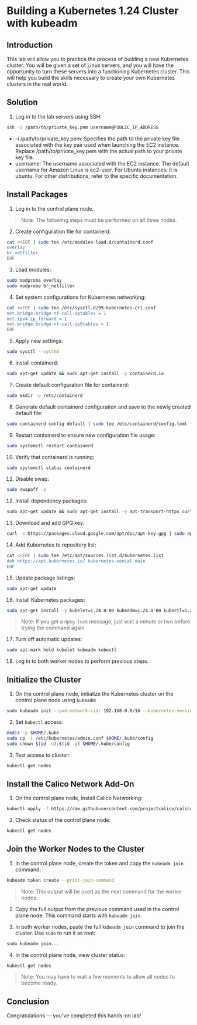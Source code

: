 # Building a Kubernetes 1.24 Cluster with kubeadm

##  Introduction
This lab will allow you to practice the process of building a new Kubernetes cluster. You will be given a set of Linux servers, and you will have the opportunity to turn these servers into a functioning Kubernetes cluster. This will help you build the skills necessary to create your own Kubernetes clusters in the real world.

## Solution

1. Log in to the lab servers using SSH:
```bash
ssh -i /path/to/private_key.pem username@PUBLIC_IP_ADDRESS
```

+ -i /path/to/private_key.pem: Specifies the path to the private key file associated with the key pair used when launching the EC2 instance. Replace /path/to/private_key.pem with the actual path to your private key file.
+ username: The username associated with the EC2 instance. The default username for Amazon Linux is ec2-user. For Ubuntu instances, it is ubuntu. For other distributions, refer to the specific documentation.

## Install Packages

1. Log in to the control plane node.

> Note: The following steps must be performed on all three nodes.

2. Create configuration file for containerd:
```bash
cat <<EOF | sudo tee /etc/modules-load.d/containerd.conf
overlay
br_netfilter
EOF
```
3. Load modules:
```bash
sudo modprobe overlay
sudo modprobe br_netfilter
```
4. Set system configurations for Kubernetes networking:
```bash
cat <<EOF | sudo tee /etc/sysctl.d/99-kubernetes-cri.conf
net.bridge.bridge-nf-call-iptables = 1
net.ipv4.ip_forward = 1
net.bridge.bridge-nf-call-ip6tables = 1
EOF
```
5. Apply new settings:
```bash
sudo sysctl --system
```
6. Install containerd:
```bash
sudo apt-get update && sudo apt-get install -y containerd.io
```
7. Create default configuration file for containerd:
```bash
sudo mkdir -p /etc/containerd
```
8. Generate default containerd configuration and save to the newly created default file:
```bash
sudo containerd config default | sudo tee /etc/containerd/config.toml
```
9. Restart containerd to ensure new configuration file usage:
```bash
sudo systemctl restart containerd
```
10. Verify that containerd is running:
```bash
sudo systemctl status containerd
```
11. Disable swap:
```bash
sudo swapoff -a
```
12. Install dependency packages:
```bash
sudo apt-get update && sudo apt-get install -y apt-transport-https curl
```
13. Download and add GPG key:
```bash
curl -s https://packages.cloud.google.com/apt/doc/apt-key.gpg | sudo apt-key add -
```
14. Add Kubernetes to repository list:
```bash
cat <<EOF | sudo tee /etc/apt/sources.list.d/kubernetes.list
deb https://apt.kubernetes.io/ kubernetes-xenial main
EOF
```
15. Update package listings:
```bash
sudo apt-get update
```
16. Install Kubernetes packages:
```bash
sudo apt-get install -y kubelet=1.24.0-00 kubeadm=1.24.0-00 kubectl=1.24.0-00
```
> Note: If you get a `dpkg lock` message, just wait a minute or two before trying the command again
17. Turn off automatic updates:
```bash
sudo apt-mark hold kubelet kubeadm kubectl
```
18. Log in to both worker nodes to perform previous steps.

## Initialize the Cluster

1. On the control plane node, initialize the Kubernetes cluster on the control plane node using `kubeadm`:
```bash
sudo kubeadm init --pod-network-cidr 192.168.0.0/16 --kubernetes-version 1.24.0
```
2. Set `kubectl` access:
```bash
mkdir -p $HOME/.kube
sudo cp -i /etc/kubernetes/admin.conf $HOME/.kube/config
sudo chown $(id -u):$(id -g) $HOME/.kube/config
```
3. Test access to cluster:
```bash
kubectl get nodes
```

## Install the Calico Network Add-On

1. On the control plane node, install Calico Networking:
```bash
kubectl apply -f https://raw.githubusercontent.com/projectcalico/calico/v3.25.0/manifests/calico.yaml
```
2. Check status of the control plane node:
```bash
kubectl get nodes
```
## Join the Worker Nodes to the Cluster

1. In the control plane node, create the token and copy the `kubeadm join` command:
```bash
kubeadm token create --print-join-command
```
> Note: This output will be used as the next command for the worker nodes.

2. Copy the full output from the previous command used in the control plane node. This command starts with `kubeadm join`.

3. In both worker nodes, paste the full `kubeadm join` command to join the cluster. Use `sudo` to run it as root:
```bash
sudo kubeadm join...
``` 
4. In the control plane node, view cluster status:
```bash
kubectl get nodes
```
> Note: You may have to wait a few moments to allow all nodes to become ready.

## Conclusion
Congratulations — you've completed this hands-on lab!